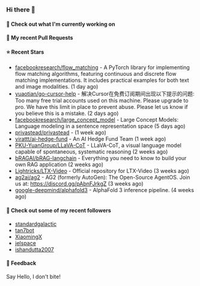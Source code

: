 ### Hi there 👋

#### 👷 Check out what I'm currently working on

#### 🔨 My recent Pull Requests


#### ⭐ Recent Stars

- [facebookresearch/flow_matching](https://github.com/facebookresearch/flow_matching) - A PyTorch library for implementing flow matching algorithms, featuring continuous and discrete flow matching implementations. It includes practical examples for both text and image modalities. (1 day ago)
- [yuaotian/go-cursor-help](https://github.com/yuaotian/go-cursor-help) - 解决Cursor在免费订阅期间出现以下提示的问题:  Too many free trial accounts used on this machine. Please upgrade to pro. We have this limit in place to prevent abuse. Please let us know if you believe this is a mistake. (2 days ago)
- [facebookresearch/large_concept_model](https://github.com/facebookresearch/large_concept_model) - Large Concept Models: Language modeling in a sentence representation space (5 days ago)
- [privastead/privastead](https://github.com/privastead/privastead) -  (1 week ago)
- [virattt/ai-hedge-fund](https://github.com/virattt/ai-hedge-fund) - An AI Hedge Fund Team (1 week ago)
- [PKU-YuanGroup/LLaVA-CoT](https://github.com/PKU-YuanGroup/LLaVA-CoT) - LLaVA-CoT, a visual language model capable of spontaneous, systematic reasoning (2 weeks ago)
- [bRAGAI/bRAG-langchain](https://github.com/bRAGAI/bRAG-langchain) - Everything you need to know to build your own RAG application (2 weeks ago)
- [Lightricks/LTX-Video](https://github.com/Lightricks/LTX-Video) - Official repository for LTX-Video (3 weeks ago)
- [ag2ai/ag2](https://github.com/ag2ai/ag2) - AG2 (formerly AutoGen): The Open-Source AgentOS. Join us at: https://discord.gg/pAbnFJrkgZ (3 weeks ago)
- [google-deepmind/alphafold3](https://github.com/google-deepmind/alphafold3) - AlphaFold 3 inference pipeline. (4 weeks ago)

#### 👯 Check out some of my recent followers

- [standardgalactic](https://github.com/standardgalactic)
- [tan7bot](https://github.com/tan7bot)
- [XiaomingX](https://github.com/XiaomingX)
- [jelspace](https://github.com/jelspace)
- [ishandutta2007](https://github.com/ishandutta2007)

#### 💬 Feedback

Say Hello, I don't bite!